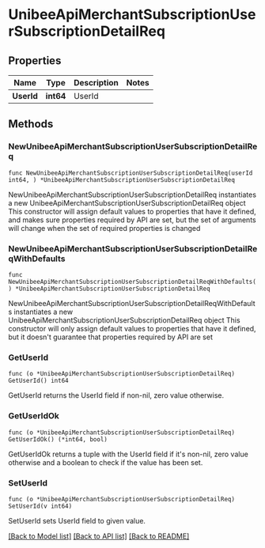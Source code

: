 # UnibeeApiMerchantSubscriptionUserSubscriptionDetailReq

## Properties

Name | Type | Description | Notes
------------ | ------------- | ------------- | -------------
**UserId** | **int64** | UserId | 

## Methods

### NewUnibeeApiMerchantSubscriptionUserSubscriptionDetailReq

`func NewUnibeeApiMerchantSubscriptionUserSubscriptionDetailReq(userId int64, ) *UnibeeApiMerchantSubscriptionUserSubscriptionDetailReq`

NewUnibeeApiMerchantSubscriptionUserSubscriptionDetailReq instantiates a new UnibeeApiMerchantSubscriptionUserSubscriptionDetailReq object
This constructor will assign default values to properties that have it defined,
and makes sure properties required by API are set, but the set of arguments
will change when the set of required properties is changed

### NewUnibeeApiMerchantSubscriptionUserSubscriptionDetailReqWithDefaults

`func NewUnibeeApiMerchantSubscriptionUserSubscriptionDetailReqWithDefaults() *UnibeeApiMerchantSubscriptionUserSubscriptionDetailReq`

NewUnibeeApiMerchantSubscriptionUserSubscriptionDetailReqWithDefaults instantiates a new UnibeeApiMerchantSubscriptionUserSubscriptionDetailReq object
This constructor will only assign default values to properties that have it defined,
but it doesn't guarantee that properties required by API are set

### GetUserId

`func (o *UnibeeApiMerchantSubscriptionUserSubscriptionDetailReq) GetUserId() int64`

GetUserId returns the UserId field if non-nil, zero value otherwise.

### GetUserIdOk

`func (o *UnibeeApiMerchantSubscriptionUserSubscriptionDetailReq) GetUserIdOk() (*int64, bool)`

GetUserIdOk returns a tuple with the UserId field if it's non-nil, zero value otherwise
and a boolean to check if the value has been set.

### SetUserId

`func (o *UnibeeApiMerchantSubscriptionUserSubscriptionDetailReq) SetUserId(v int64)`

SetUserId sets UserId field to given value.



[[Back to Model list]](../README.md#documentation-for-models) [[Back to API list]](../README.md#documentation-for-api-endpoints) [[Back to README]](../README.md)


